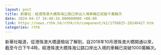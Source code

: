 ```yaml
---
layout: post
title: 新華社：經港珠澳大橋珠海公路口岸出入境車輛已突破千萬輛次
date: 2024-04-27 16:40:34.000000000 +08:00
link: https://news.rthk.hk/rthk/ch/component/k2/1750825-20240427.htm
categories: rthk
---
```


新華社報道，從港珠澳大橋邊檢站了解到，自2018年10月港珠澳大橋開通以來，截至今日下午4時，經港珠澳大橋珠海公路口岸出入境的車輛已突破1000萬輛次。
